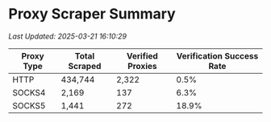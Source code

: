 # Proxy Scraper Summary

_Last Updated: 2025-03-21 16:10:29_

| Proxy Type | Total Scraped | Verified Proxies | Verification Success Rate |
|------------|--------------|------------------|--------------------------|
| HTTP | 434,744 | 2,322 | 0.5% |
| SOCKS4 | 2,169 | 137 | 6.3% |
| SOCKS5 | 1,441 | 272 | 18.9% |
